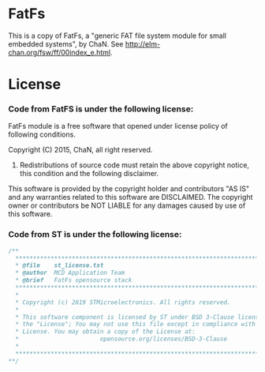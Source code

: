 FatFs
=====

This is a copy of FatFs, a "generic FAT file system module for small embedded
systems", by ChaN. See http://elm-chan.org/fsw/ff/00index_e.html.

License
=======

### Code from FatFS is under the following license:

FatFs module is a free software that opened under license policy of
following conditions.

Copyright (C) 2015, ChaN, all right reserved.

1. Redistributions of source code must retain the above copyright notice,
   this condition and the following disclaimer.

This software is provided by the copyright holder and contributors "AS IS"
and any warranties related to this software are DISCLAIMED.
The copyright owner or contributors be NOT LIABLE for any damages caused
by use of this software.


### Code from ST is under the following license:
```c
/**
  ******************************************************************************
  * @file    st_license.txt
  * @author  MCD Application Team
  * @brief   FatFs opensource stack
  ******************************************************************************
  *
  * Copyright (c) 2019 STMicroelectronics. All rights reserved.
  *
  * This software component is licensed by ST under BSD 3-Clause license,
  * the "License"; You may not use this file except in compliance with the
  * License. You may obtain a copy of the License at:
  *                       opensource.org/licenses/BSD-3-Clause
  *
  ******************************************************************************
**/
```